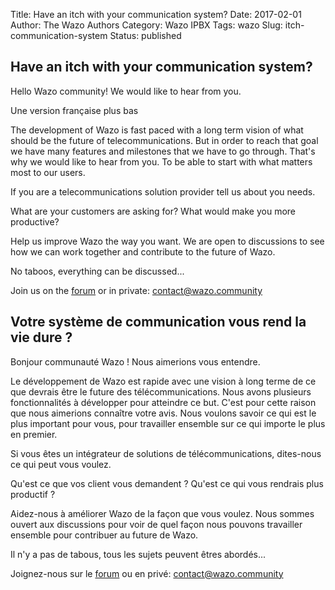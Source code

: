 Title: Have an itch with your communication system?
Date: 2017-02-01
Author: The Wazo Authors
Category: Wazo IPBX
Tags: wazo
Slug: itch-communication-system
Status: published

Have an itch with your communication system?
--------------------------------------------

Hello Wazo community! We would like to hear from you.

Une version française plus bas

The development of Wazo is fast paced with a long term vision
of what should be the future of telecommunications. But in order
to reach that goal we have many features and milestones that we
have to go through. That's why we would like to hear from you. To
be able to start with what matters most to our users.

If you are a telecommunications solution provider tell us about you needs.

What are your customers are asking for?
What would make you more productive?

Help us improve Wazo the way you want. We are open to discussions
to see how we can work together and contribute to the future of Wazo.

No taboos, everything can be discussed...

Join us on the [forum](https://projects.wazo.community/boards/1/topics/8911)
or in private: contact@wazo.community


Votre système de communication vous rend la vie dure ?
------------------------------------------------------

Bonjour communauté Wazo ! Nous aimerions vous entendre.

Le développement de Wazo est rapide avec une vision à long terme de ce
que devrais être le future des télécommunications. Nous avons plusieurs
fonctionnalités à développer pour atteindre ce but. C'est
pour cette raison que nous aimerions connaître votre avis. Nous voulons
savoir ce qui est le plus important pour vous, pour travailler ensemble
sur ce qui importe le plus en premier.

Si vous êtes un intégrateur de solutions de télécommunications, dites-nous
ce qui peut vous voulez.

Qu'est ce que vos client vous demandent ?
Qu'est ce qui vous rendrais plus productif ?

Aidez-nous à améliorer Wazo de la façon que vous voulez. Nous sommes ouvert
aux discussions pour voir de quel façon nous pouvons travailler ensemble
pour contribuer au future de Wazo.

Il n'y a pas de tabous, tous les sujets peuvent êtres abordés...

Joignez-nous sur le [forum](https://projects.wazo.community/boards/8/topics/8915)
ou en privé: contact@wazo.community
